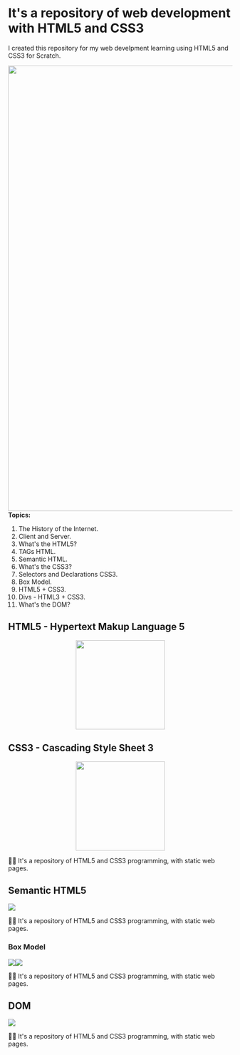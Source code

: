 # It's a repository of web development with HTML5 and CSS3
<p>I created this repository for my web develpment learning using HTML5 and CSS3 for Scratch.</p>
<img src="https://www.isbrasil.info/blog/_images/blog/destaques/2018/05/28/html-x-css-afinal-quais-sao-as-diferencas_1b35feb55a5e269746bc6bc148337033.jpg" width="1000"/><br>
<b>Topics:</b>
<ol>
  <li>The History of the Internet.</li>
  <li>Client and Server.</li>
  <li>What's the HTML5?</li>
  <li>TAGs HTML.</li>
  <li>Semantic HTML.</li>
  <li>What's the CSS3?</li>
  <li>Selectors and Declarations CSS3.</li>
  <li>Box Model.</li>
  <li>HTML5 + CSS3.</li>
  <li>Divs - HTML3 + CSS3.</li>
  <li>What's the DOM?</li>
</ol>

## HTML5 - Hypertext Makup Language 5
<div align="center"><img src="https://upload.wikimedia.org/wikipedia/commons/thumb/6/61/HTML5_logo_and_wordmark.svg/150px-HTML5_logo_and_wordmark.svg.png" height="200"/></div>
<p></p>

## CSS3 - Cascading Style Sheet 3
<div align="center"><img src="https://logonoid.com/images/css3-logo.png" height="200"/></div>
<p>📝🌐 It's a repository of HTML5 and CSS3 programming, with static web pages.</p>

## Semantic HTML5 
<img src="https://danieldigital.com.br/wp-content/uploads/2019/06/html5-tags-semanticas-estrutura-site-seo.jpg"/>
<p>📝🌐 It's a repository of HTML5 and CSS3 programming, with static web pages.</p>

### Box Model
<div align="left"><img src="https://pressupinc.com/wp-content/uploads/2014/01/box-model.png"/><img src="https://www.csssolid.com/images/box-model/css-box-model.png"/></div><p>📝🌐 It's a repository of HTML5 and CSS3 programming, with static web pages.</p>

## DOM
<img src="https://www.isbrasil.info/blog/_images/blog/destaques/2018/05/28/html-x-css-afinal-quais-sao-as-diferencas_1b35feb55a5e269746bc6bc148337033.jpg"/>
<p>📝🌐 It's a repository of HTML5 and CSS3 programming, with static web pages.</p>
